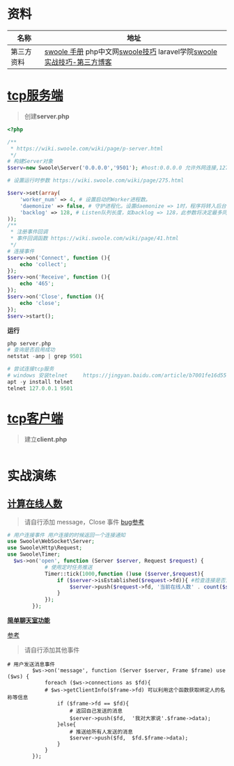 # 资料

| 名称       | 地址                                                         |
| ---------- | ------------------------------------------------------------ |
| 第三方资料 | [swoole 手册](https://www.kancloud.cn/fage/swoole_extension/691334)  php中文网[swoole技巧](https://www.php.cn/swoole/)  laravel学院[swoole](https://laravelacademy.org/search?term=swoole)  [实战技巧-第三方博客](https://www.kancloud.cn/wangking/hyperf/2005902) |

# [tcp服务端](https://wiki.swoole.com/#/start/start_tcp_server)

> 创建**server.php**

```php
<?php

/**
 * https://wiki.swoole.com/wiki/page/p-server.html
 */
# 构建Server对象
$serv=new Swoole\Server('0.0.0.0','9501'); #host:0.0.0.0 允许外网连接,127.0.0.1 只允许内网连接

# 设置运行时参数 https://wiki.swoole.com/wiki/page/275.html

$serv->set(array(
    'worker_num' => 4, # 设置启动的Worker进程数。
    'daemonize' => false, # 守护进程化。设置daemonize => 1时，程序将转入后台作为守护进程运行。长时间运行的服务器端程序必须启用此项 后台运行
    'backlog' => 128, # Listen队列长度，如backlog => 128，此参数将决定最多同时有多少个等待accept的连接。
));
/**
 * 注册事件回调
 * 事件回调函数 https://wiki.swoole.com/wiki/page/41.html
 */
# 连接事件
$serv->on('Connect', function (){
    echo 'collect';
});
$serv->on('Receive', function (){
    echo '465';
});
$serv->on('Close', function (){
    echo 'close';
});
$serv->start();
```

**运行**

```php
php server.php
# 查询是否启用成功
netstat -anp | grep 9501    

# 尝试连接tcp服务    
# windows 安装telnet     https://jingyan.baidu.com/article/b7001fe16d559c4f7282ddbf.html
apt -y install telnet
telnet 127.0.0.1 9501
```

# [tcp客户端](https://wiki.swoole.com/wiki/page/p-client.html)

> 建立**client.php**

```php

```



# 实战演练

## [计算在线人数](https://blog.csdn.net/haibo0668/article/details/118193894)

> 请自行添加 message，Close 事件 [bug参考](https://blog.csdn.net/thinkthewill/article/details/109034237)

```php
# 用户连接事件 用户连接的时候返回一个连接通知
use Swoole\WebSocket\Server;
use Swoole\Http\Request;
use Swoole\Timer;
  $ws->on('open', function (Server $server, Request $request) {
            # 使用定时任务推送
            Timer::tick(1000,function ()use ($server,$request){
                if ($server->isEstablished($request->fd)){ #检查连接是否为有效的 WebSocket 客户端连接。
                    $server->push($request->fd, '当前在线人数' . count($server->connections));
                }
            });
        });
```

[**简单聊天室功能**](https://blog.csdn.net/weixin_41423450/article/details/82975346)

[参考](https://blog.csdn.net/jz_Orange/article/details/108366851?utm_medium=distribute.pc_aggpage_search_result.none-task-blog-2~aggregatepage~first_rank_ecpm_v1~rank_v31_ecpm-6-108366851.pc_agg_new_rank&utm_term=swoole+%E5%AE%9E%E7%8E%B0%E8%81%8A%E5%A4%A9%E5%8A%9F%E8%83%BD&spm=1000.2123.3001.4430)

> 请自行添加其他事件

```shell
# 用户发送消息事件
        $ws->on('message', function (Server $server, Frame $frame) use ($ws) {
            foreach ($ws->connections as $fd){
            # $ws->getClientInfo($frame->fd) 可以利用这个函数获取绑定人的名称等信息
                if ($frame->fd == $fd){
                    # 返回自己发送的消息
                    $server->push($fd,  '我对大家说'.$frame->data);
                }else{
                    # 推送给所有人发送的消息 
                    $server->push($fd,  $fd.$frame->data);
                }
            }
        });
```

